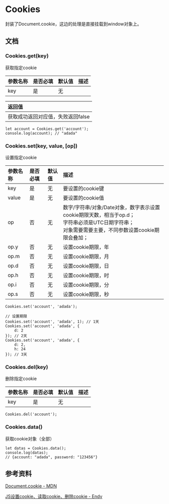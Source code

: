 # Cookies

封装了Document.cookie，这边的处理是直接挂载到window对象上。



## 文档

### Cookies.get(key)

获取指定cookie

|  参数名称   | 是否必填  | 默认值  |  描述  |
|  :----  | :----  | :----  | :----  |
| key  | 是 | 无 |  |

|  返回值 |
|  :----  |
| 获取成功返回对应值，失败返回false  |

``` javascipt
let account = Cookies.get('account');
console.log(account); // "adada"
```


### Cookies.set(key, value, [op])

设置指定cookie

|  参数名称   | 是否必填  | 默认值  |  描述  |
|  :----  | :----  | :----  | :----  |
| key  | 是 | 无 | 要设置的cookie键 |
| value  | 是 | 无 | 要设置的cookie值 |
| op  | 否 | 无 | 数字/字符串/对象/Date对象，数字表示设置cookie期限天数，相当于op.d；<br/>字符串必须是UTC日期字符串；<br/>对象需要需要主要，不同参数设置cookie期限会叠加； |
| op.y  | 否 | 无 | 设置cookie期限，年 |
| op.m  | 否 | 无 | 设置cookie期限，月 |
| op.d  | 否 | 无 | 设置cookie期限，日 |
| op.h  | 否 | 无 | 设置cookie期限，时 |
| op.i  | 否 | 无 | 设置cookie期限，分 |
| op.s  | 否 | 无 | 设置cookie期限，秒 |

```javascipt
Cookies.set('account', 'adada');

// 设置期限
Cookies.set('account', 'adada', 1); // 1天
Cookies.set('account', 'adada', {
    d: 2
}); // 2天
Cookies.set('account', 'adada', {
    d: 2,
    h: 24
}); // 3天
```


### Cookies.del(key)

删除指定cookie

|  参数名称   | 是否必填  | 默认值  |  描述  |
|  :----  | :----  | :----  | :----  |
| key  | 是 | 无 |  |


```javascipt
Cookies.del('account');
```

### Cookies.data()

获取cookie对象（全部）

```javascipt
let datas = Cookies.data();
console.log(datas); 
// {account: "adada", password: "123456"}
```


## 参考资料

[Document.cookie - MDN](https://developer.mozilla.org/zh-CN/docs/Web/API/Document/cookie)

[JS设置cookie、读取cookie、删除cookie - Endv](https://www.cnblogs.com/endv/p/8089506.html)
